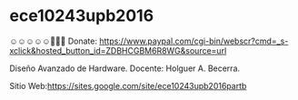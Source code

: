 ﻿# ece10243upb2016
 
☺️☺️☺️☺️☺️💸💸💸 Donate: https://www.paypal.com/cgi-bin/webscr?cmd=_s-xclick&hosted_button_id=ZDBHCGBM6R8WG&source=url

Diseño Avanzado de Hardware.
Docente: Holguer A. Becerra.

Sitio Web:https://sites.google.com/site/ece10243upb2016partb



